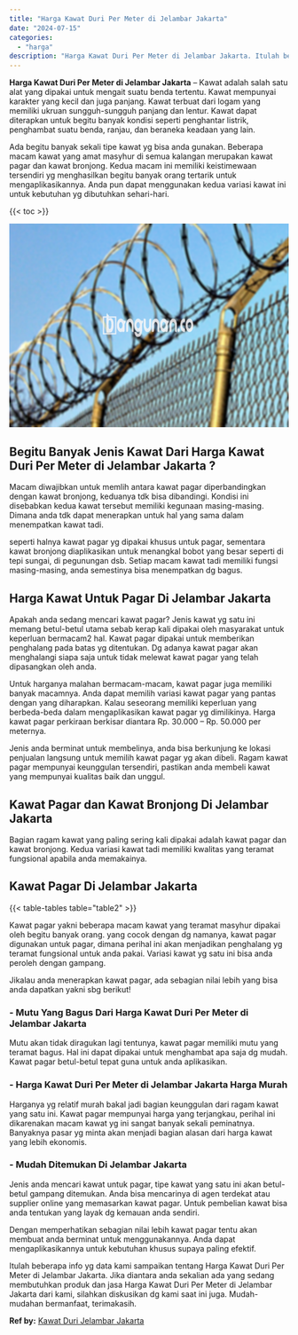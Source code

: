 ```yaml
---
title: "Harga Kawat Duri Per Meter di Jelambar Jakarta"
date: "2024-07-15"
categories: 
  - "harga"
description: "Harga Kawat Duri Per Meter di Jelambar Jakarta. Itulah beberapa info yg data kami sampaikan tentang Harga Kawat Duri Per Meter di Jelambar Jakarta. Jika dian..."
---
```


**Harga Kawat Duri Per Meter di Jelambar Jakarta** – Kawat adalah salah satu alat yang dipakai untuk mengait suatu benda tertentu. Kawat mempunyai karakter yang kecil dan juga panjang. Kawat terbuat dari logam yang memiliki ukruan sungguh-sungguh panjang dan lentur. Kawat dapat diterapkan untuk begitu banyak kondisi seperti penghantar listrik, penghambat suatu benda, ranjau, dan beraneka keadaan yang lain.

Ada begitu banyak sekali tipe kawat yg bisa anda gunakan. Beberapa macam kawat yang amat masyhur di semua kalangan merupakan kawat pagar dan kawat bronjong. Kedua macam ini memiliki keistimewaan tersendiri yg menghasilkan begitu banyak orang tertarik untuk mengaplikasikannya. Anda pun dapat menggunakan kedua variasi kawat ini untuk kebutuhan yg dibutuhkan sehari-hari.

{{< toc >}}

![Harga Kawat Duri Per Meter di Jelambar Jakarta](/images/jual-kawat-murah09.png)

## Begitu Banyak Jenis Kawat Dari Harga Kawat Duri Per Meter di Jelambar Jakarta ?

Macam diwajibkan untuk memlih antara kawat pagar diperbandingkan dengan kawat bronjong, keduanya tdk bisa dibandingi. Kondisi ini disebabkan kedua kawat tersebut memiliki kegunaan masing-masing. Dimana anda tdk dapat menerapkan untuk hal yang sama dalam menempatkan kawat tadi.

seperti halnya kawat pagar yg dipakai khusus untuk pagar, sementara kawat bronjong diaplikasikan untuk menangkal bobot yang besar seperti di tepi sungai, di pegunungan dsb. Setiap macam kawat tadi memiliki fungsi masing-masing, anda semestinya bisa menempatkan dg bagus.

## Harga Kawat Untuk Pagar Di Jelambar Jakarta

Apakah anda sedang mencari kawat pagar? Jenis kawat yg satu ini memang betul-betul utama sebab kerap kali dipakai oleh masyarakat untuk keperluan bermacam2 hal. Kawat pagar dipakai untuk memberikan penghalang pada batas yg ditentukan. Dg adanya kawat pagar akan menghalangi siapa saja untuk tidak melewat kawat pagar yang telah dipasangkan oleh anda.

Untuk harganya malahan bermacam-macam, kawat pagar juga memiliki banyak macamnya. Anda dapat memilih variasi kawat pagar yang pantas dengan yang diharapkan. Kalau seseorang memiliki keperluan yang berbeda-beda dalam mengaplikasikan kawat pagar yg dimilikinya. Harga kawat pagar perkiraan berkisar diantara Rp. 30.000 – Rp. 50.000 per meternya.

Jenis anda berminat untuk membelinya, anda bisa berkunjung ke lokasi penjualan langsung untuk memilih kawat pagar yg akan dibeli. Ragam kawat pagar mempunyai keunggulan tersendiri, pastikan anda membeli kawat yang mempunyai kualitas baik dan unggul.

## Kawat Pagar dan Kawat Bronjong Di Jelambar Jakarta

Bagian ragam kawat yang paling sering kali dipakai adalah kawat pagar dan kawat bronjong. Kedua variasi kawat tadi memiliki kwalitas yang teramat fungsional apabila anda memakainya.

## Kawat Pagar Di Jelambar Jakarta

{{< table-tables table="table2" >}}

Kawat pagar yakni beberapa macam kawat yang teramat masyhur dipakai oleh begitu banyak orang. yang cocok dengan dg namanya, kawat pagar digunakan untuk pagar, dimana perihal ini akan menjadikan penghalang yg teramat fungsional untuk anda pakai. Variasi kawat yg satu ini bisa anda peroleh dengan gampang.

Jikalau anda menerapkan kawat pagar, ada sebagian nilai lebih yang bisa anda dapatkan yakni sbg berikut!

### \- Mutu Yang Bagus Dari Harga Kawat Duri Per Meter di Jelambar Jakarta

Mutu akan tidak diragukan lagi tentunya, kawat pagar memiliki mutu yang teramat bagus. Hal ini dapat dipakai untuk menghambat apa saja dg mudah. Kawat pagar betul-betul tepat guna untuk anda aplikasikan.

### \- Harga Kawat Duri Per Meter di Jelambar Jakarta Harga Murah

Harganya yg relatif murah bakal jadi bagian keunggulan dari ragam kawat yang satu ini. Kawat pagar mempunyai harga yang terjangkau, perihal ini dikarenakan macam kawat yg ini sangat banyak sekali peminatnya. Banyaknya pasar yg minta akan menjadi bagian alasan dari harga kawat yang lebih ekonomis.

### \- Mudah Ditemukan Di Jelambar Jakarta

Jenis anda mencari kawat untuk pagar, tipe kawat yang satu ini akan betul-betul gampang ditemukan. Anda bisa mencarinya di agen terdekat atau supplier online yang memasarkan kawat pagar. Untuk pembelian kawat bisa anda tentukan yang layak dg kemauan anda sendiri.

Dengan memperhatikan sebagian nilai lebih kawat pagar tentu akan membuat anda berminat untuk menggunakannya. Anda dapat mengaplikasikannya untuk kebutuhan khusus supaya paling efektif.

Itulah beberapa info yg data kami sampaikan tentang Harga Kawat Duri Per Meter di Jelambar Jakarta. Jika diantara anda sekalian ada yang sedang membutuhkan produk dan jasa Harga Kawat Duri Per Meter di Jelambar Jakarta dari kami, silahkan diskusikan dg kami saat ini juga. Mudah-mudahan bermanfaat, terimakasih.

**Ref by:** [Kawat Duri Jelambar Jakarta](https://id.wikipedia.org/wiki/Kawat)
